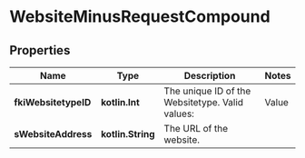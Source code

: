 
# WebsiteMinusRequestCompound

## Properties
Name | Type | Description | Notes
------------ | ------------- | ------------- | -------------
**fkiWebsitetypeID** | **kotlin.Int** | The unique ID of the Websitetype.  Valid values:  |Value|Description| |-|-| |1|Website| |2|Twitter| |3|Facebook| |4|Survey| | 
**sWebsiteAddress** | **kotlin.String** | The URL of the website. | 




